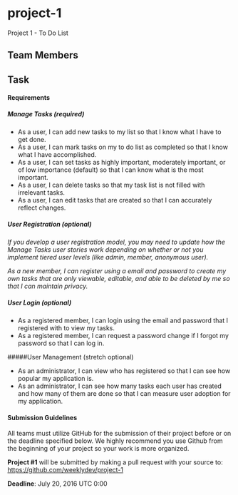 # project-1
Project 1 - To Do List

## Team Members

## Task

#### Requirements

##### Manage Tasks (required)

* As a user, I can add new tasks to my list so that I know what I have to get done.
* As a user, I can mark tasks on my to do list as completed so that I know what I have accomplished.
* As a user, I can set tasks as highly important, moderately important, or of low importance (default) so that I can know what is the most important.
* As a user, I can delete tasks so that my task list is not filled with irrelevant tasks.
* As a user, I can edit tasks that are created so that I can accurately reflect changes.

##### User Registration (optional)

*If you develop a user registration model, you may need to update how the Manage Tasks user stories work depending on whether or not you implement tiered user levels (like admin, member, anonymous user).*

*As a new member, I can register using a email and password to create my own tasks that are only viewable, editable, and able to be deleted by me so that I can maintain privacy.*

##### User Login (optional)

* As a registered member, I can login using the email and password that I registered with to view my tasks.
* As a registered member, I can request a password change if I forgot my password so that I can log in.

#####User Management (stretch optional)

* As an administrator, I can view who has registered so that I can see how popular my application is.
* As an administrator, I can see how many tasks each user has created and how many of them are done so that I can measure user adoption for my application.

#### Submission Guidelines

All teams must utilize GitHub for the submission of their project before or on the deadline specified below. We highly recommend you use Github from the beginning of your project so your work is more organized.

**Project #1** will be submitted by making a pull request with your source to: https://github.com/weeklydev/project-1

**Deadline**: July 20, 2016 UTC 0:00
